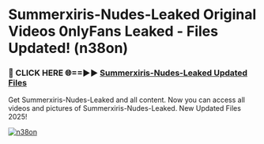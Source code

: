 # Summerxiris-Nudes-Leaked Original Videos 0nlyFans Leaked - Files Updated! (n38on)

<h3>🔴 CLICK HERE 🌐==►► <a href="https://tinyurl.com/yc6ubb5a" rel="nofollow">Summerxiris-Nudes-Leaked Updated Files</a></h3>

Get Summerxiris-Nudes-Leaked and all content. Now you can access all videos and pictures of Summerxiris-Nudes-Leaked. New Updated Files 2025!

[![n38on](https://i.imgur.com/7eu0CRL.gif)](https://tinyurl.com/yc6ubb5a)
